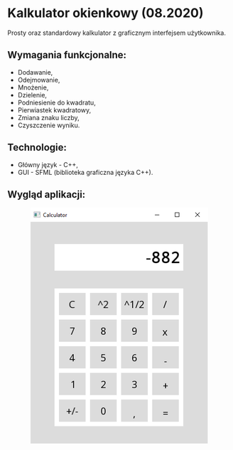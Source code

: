 # Kalkulator okienkowy (08.2020)
Prosty oraz standardowy kalkulator z graficznym interfejsem użytkownika.

## Wymagania funkcjonalne:
* Dodawanie,
* Odejmowanie,
* Mnożenie,
* Dzielenie,
* Podniesienie do kwadratu,
* Pierwiastek kwadratowy,
* Zmiana znaku liczby,
* Czyszczenie wyniku.

## Technologie:
* Główny język - C++,
* GUI - SFML (biblioteka graficzna języka C++).

## Wygląd aplikacji:
<p align="center">
    <img src="calculator.png">
</p>
